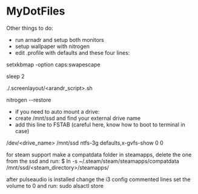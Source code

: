 # MyDotFiles

Other things to do:
  * run arnadr and setup both monitors
  * setup wallpaper with nitrogen
  * edit .profile with defaults and these four lines:

setxkbmap -option caps:swapescape

sleep 2

./.screenlayout/<arandr_script>.sh

nitrogen --restore

  * if you need to auto mount a drive:
  * create /mnt/ssd and find your external drive name
  * add this line to FSTAB (careful here, know how to boot to terminal in case)
  
/dev/<drive_name> /mnt/ssd ntfs-3g defaults,x-gvfs-show    0   0

for steam support make a compatdata folder in steamapps, delete the one from the ssd and run:
$ ln -s ~/.steam/steam/steamapps/compatdata /mnt/ssd/<steam_directory>/steamapps/

after pulseaudio is installed change the i3 config commented lines
set the volume to 0 and run:
sudo alsactl store
